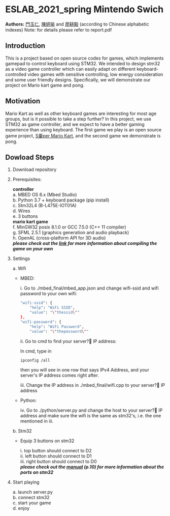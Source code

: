 ESLAB_2021_spring Mintendo Swich
====
**Authors:** [門玉仁](https://github.com/dennismenn), [陳妍喻](https://github.com/danielliao66) and [廖耕毅](https://github.com/yenyuuuuu) (according to Chinese alphabetic indexes)
Note: for details please refer to report.pdf
## Introduction 
This is a project based on open source codes for games, which implements gamepad to control keyboard using STM32. We intended to design stm32 as a video game controller which can easily adapt on different keyboard-controlled video games with sensitive controlling, low energy consideration and some user friendly designs. Specifically, we will demonstrate our project on Mario kart game and pong.

## Motivation
Mario Kart as well as other keyboard games are interesting for most age groups, but is it possible to take a step further? In this project, we use STM32 as game controller, and we expect to have a better gaming experience than using keyboard. The first game we play is an open source game project, [S羹per Mario Kart](https://github.com/vmbatlle/super-mario-kart), and the second game we demonstrate is pong.

## Dowload Steps
1.	Download repository
2.	Prerequisites:

    **controller**  
    a. MBED OS 6.x (Mbed Studio)  
    b. Python 3.7 + keyboard package (pip install)  
    c. Stm32L4 (B-L475E-IOT01A)  
    d. Wires  
    e.	3 buttons  
    **mario kart game**  
    f. MinGW32 posix 8.1.0 or GCC 7.5.0 (C++ 11 compiler)  
    g. SFML 2.5.1 (graphics generation and audio playback)  
    h. OpenAL (cross-platform API for 3D audio)  
       ***please check out the [link](https://github.com/vmbatlle/super-mario-kart#21-prerequisites) for more information about compiling the game on your own***

3.	Settings

    a.	Wifi
    - MBED:

        i. Go to ./mbed_final/mbed_app.json and change wifi-ssid and wifi password to your own wifi:  
        ```bash
        "wifi-ssid": {
            "help": "WiFi SSID",
            "value": "\"thessid\""
        },
        "wifi-password": {
            "help": "WiFi Password",
            "value": "\"thepassword\""
        ```  
        ii. Go to cmd to find your server? IP address:  
        
        In cmd, type in  
        ```bash
        ipconfig /all
        ````
        then you will see in one row that says IPv4 Address, and your server's IP address comes right after.  
        
        iii. Change the IP address in ./mbed_final/wifi.cpp to your server? IP address

    - Python:

        iv.	Go to ./python/server.py and change the host to your server? IP address and make sure the wifi is the same as stm32's, i.e. the one mentioned in iii.

    b.	Stm32  

    - Equip 3 buttons on stm32 
    
        i. top button should connect to D2  
        ii. left button should connect to D1  
        iii. right button should connect to D0  
        ***please check out the [manual](https://www.st.com/resource/en/user_manual/dm00347848-discovery-kit-for-iot-node-multichannel-communication-with-stm32l4-stmicroelectronics.pdf) (p.10) for more information about the ports on stm32***

4.	Start playing

    a.	launch server.py  
    b. connect stm32  
    c. start your game   
    d. enjoy

